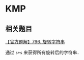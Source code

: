 # KMP

<!-- TODO -->

## 相关题目

[【官方题解】796. 旋转字符串](https://leetcode.cn/problems/rotate-string/solution/xuan-zhuan-zi-fu-chuan-by-leetcode-solut-4hlp/)

通过 `s+s` 来获得所有旋转后的字符串．
